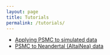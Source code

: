 ```yaml
---
layout: page
title: Tutorials
permalink: /tutorials/
---
```


* [Applying PSMC to simulated data](./bioinformatics/ms-psmc.html)
* [PSMC to Neandertal (AltaiNea) data](./bioinformatics/AltaiNea-psmc.html)
